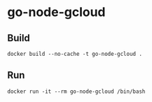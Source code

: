 # go-node-gcloud

## Build
```
docker build --no-cache -t go-node-gcloud .
```

## Run
```
docker run -it --rm go-node-gcloud /bin/bash
```